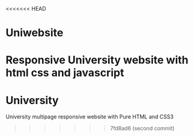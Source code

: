 <<<<<<< HEAD
# Uniwebsite
Responsive University website with html css and javascript
=======
# University
University multipage responsive website with Pure HTML and CSS3
>>>>>>> 7fd8ad6 (second commit)
